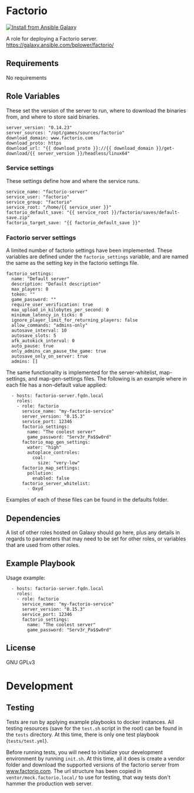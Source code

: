# Factorio

[![Install from Ansible Galaxy](https://img.shields.io/badge/role-bplower.factorio-blue.svg)](https://galaxy.ansible.com/bplower/factorio/)

A role for deploying a Factorio server.
https://galaxy.ansible.com/bplower/factorio/

## Requirements

No requirements

## Role Variables

These set the version of the server to run, where to download the binaries from,
and where to store said binaries.

```
server_version: "0.14.23"
server_sources: "/opt/games/sources/factorio"
download_domain: www.factorio.com
download_proto: https
download_url: "{{ download_proto }}://{{ download_domain }}/get-download/{{ server_version }}/headless/linux64"
```

### Service settings

These settings define how and where the service runs.

```
service_name: "factorio-server"
service_user: "factorio"
service_group: "factorio"
service_root: "/home/{{ service_user }}"
factorio_default_save: "{{ service_root }}/factorio/saves/default-save.zip"
factorio_target_save: "{{ factorio_default_save }}"
```

### Factorio server settings

A limited number of factorio settings have been implemented. These variables
are defined under the `factorio_settings` variable, and are named the same as the setting key in the factorio settings file.

```
factorio_settings:
  name: "Default server"
  description: "Default description"
  max_players: 0
  token: ""
  game_password: ""
  require_user_verification: true
  max_upload_in_kilobytes_per_second: 0
  minimum_latency_in_ticks: 0
  ignore_player_limit_for_returning_players: false
  allow_commands: "admins-only"
  autosave_interval: 10
  autosave_slots: 5
  afk_autokick_interval: 0
  auto_pause: true
  only_admins_can_pause_the_game: true
  autosave_only_on_server: true
  admins: []
```

The same functionality is implemented for the server-whitelist, map-settings, and map-gen-settings files. The following is an example where in each file has a non-default value applied:

```
  - hosts: factorio-server.fqdn.local
    roles:
    - role: factorio
      service_name: "my-factorio-service"
      server_version: "0.15.3"
      service_port: 12346
      factorio_settings:
        name: "The coolest server"
        game_password: "Serv3r_Pa$$w0rd"
      factorio_map_gen_settings:
        water: "high"
        autoplace_controles:
          coal:
            size: "very-low"
      factorio_map_settings:
        pollution:
          enabled: false
      factorio_server_whitelist:
        - Oxyd
```

Examples of each of these files can be found in the defaults folder.

## Dependencies

A list of other roles hosted on Galaxy should go here, plus any details in regards to parameters that may need to be set for other roles, or variables that are used from other roles.

## Example Playbook

Usage example:

```
  - hosts: factorio-server.fqdn.local
    roles:
    - role: factorio
      service_name: "my-factorio-service"
      server_version: "0.15.3"
      service_port: 12346
      factorio_settings:
        name: "The coolest server"
        game_password: "Serv3r_Pa$$w0rd"
```

## License

GNU GPLv3

# Development

## Testing

Tests are run by applying example playbooks to docker instances. All testing
resources (save for the `test.sh` script in the root) can be found in the `tests`
directory. At this time, there is only one test playbook (`tests/test.yml`).

Before running tests, you will need to initialize your development environment
by running `init.sh`. At this time, all it does is create a vendor folder and
download the supported versions of the factorio server from www.factorio.com.
The url structure has been copied in `ventor/mock.factorio.local/` to use for
testing, that way tests don't hammer the production web server.
